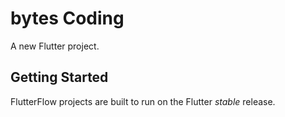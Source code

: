# bytes Coding

A new Flutter project.

## Getting Started

FlutterFlow projects are built to run on the Flutter _stable_ release.
